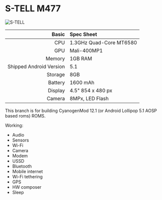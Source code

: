 S-TELL M477
==============
![S-TELL](http://s-tell.ua/2139-thickbox_default/s-tell-m477-black.jpg "S-TELL M477 Black")

Basic   | Spec Sheet
-------:|:-------------------------
CPU     | 1.3GHz Quad-Core MT6580
GPU     | Mali-400MP1
Memory  | 1GB RAM
Shipped Android Version | 5.1
Storage | 8GB
Battery | 1600 mAh
Display | 4.5" 854 x 480 px
Camera  | 8MPx, LED Flash

This branch is for building CyanogenMod 12.1 (or Android Lollipop 5.1 AOSP based roms) ROMS.

Working:
-    Audio
-    Sensors
-    Wi-Fi
-    Camera
-    Modem
-    USSD
-    Bluetooth
-    Mobile internet
-    Wi-Fi tethering
-    GPS
-    HW composer
-    Sleep
